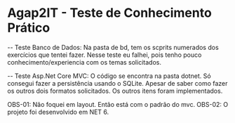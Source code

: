 # Agap2IT - Teste de Conhecimento Prático

-- Teste Banco de Dados:
Na pasta de bd, tem os scprits numerados dos exercícios que tentei fazer.
Nesse teste eu falhei, pois tenho pouco conhecimento/experiencia com os temas solicitados. 

-- Teste Asp.Net Core MVC:
O código se encontra na pasta dotnet.
Só consegui fazer a persistência usando o SQLite. Apesar de saber como fazer os outros dois formatos solicitados.
Os outros itens foram implementados. 

OBS-01: Não foquei em layout. Então está com o padrão do mvc. 
OBS-02: O projeto foi desenvolvido em NET 6.
